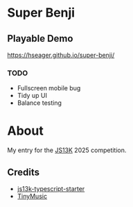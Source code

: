 # Super Benji

## Playable Demo

https://hseager.github.io/super-benji/

### TODO

- Fullscreen mobile bug
- Tidy up UI
- Balance testing

# About

My entry for the [JS13K](https://js13kgames.com/) 2025 competition.

## Credits

- [js13k-typescript-starter](https://github.com/roblouie/js13k-typescript-starter)
- [TinyMusic](https://github.com/kevincennis/TinyMusic)

